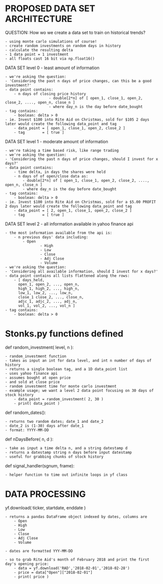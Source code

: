 # PROPOSED DATA SET ARCHITECTURE

QUESTION: How wo we create a data set to train on historical trends?

	- using monte carlo simulations of course!
	- create random investments on random days in history
	- calculate the resulting delta
	- 1 data point = 1 investment
	- all floats cast 16 bit via np.float16()

DATA SET level 0 - least amount of information

	- we're asking the question:
	- 'Considering the past n days of price changes, can this be a good investment?'
	- data point contains:
		- n days of closing price history
                        - double[2*n] of [ open_1, close_1, open_2, close_2, ...., open_n, close_n ]
                        - where day_n is the day before date_bought
	- tag contains:
		- boolean: delta > 0
	- ie. Invest $100 into Rite Aid on Christmas, sold for $105 2 days later would create the following data_point and tag
		- data_point = [ open_1, close_1, open_2, close_2 ]
		- tag        = [ true ]

DATA SET level 1 - moderate amount of information

	- we're taking a time based risk, like range trading
	- we're asking the question:
	- 'Considering the past n days of price changes, should I invest for x days?'
	- data point contains:
		- time delta, in days the shares were held
		- n days of of open/close data as:
			- double[2*n] of [ open_1, close_1, open_2, close_2, ...., open_n, close_n ] 
			- where day_n is the day before date_bought
	- tag contains:
		- boolean: delta > 0
	- ie. Invest $100 into Rite Aid on Christmas, sold for a $5.00 PROFIT 2 days later would create the following data_point and tag
		- data_point = [ 2, open_1, close_1, open_2, close_2 ]
		- tag        = [ true ]

DATA SET level 2 - all information available in yahoo finance api

	- the most information available from the api is:
		- n previous days' data including:
			- Open
	                - High
	                - Low
	                - Close
	                - Adj Close
	                - Volume
	- we're asking the question:
	- 'Considering all available information, should I invest for x days?'
	- data point contains all lists flattened along the rows:
		- [ days_held,
		  open_1, open_2, ..., open_n,
		  high_1, high_2, ..., high_n,
		  low_1, low_2, ..., low_n,
		  close_1 close_2, ..., close_n,
		  adjc_1, adjc_2, ..., adj_n,
		  vol_1, vol_2, ..., vol_n ]
	- tag contains:
		- boolean: delta > 0

# Stonks.py functions defined

def random_investment( level, n ):

	- random_investment function
	- takes as input an int for data level, and int n number of days of history
	- returns a single boolean tag, and a 1D data_point list
	- uses yahoo finance api
	- assumes bought at open price
	- and sold at close price
	- random investment time for monte carlo investment
	- example usage; we want a level 2 data point focusing on 30 days of stock history
		- data_point = random_investment( 2, 30 )
		- print( data_point )

def random_dates():

	- returns two random dates; date_1 and date_2
	- date_2 is (1-30) days after date_1
	- format: YYYY-MM-DD

def nDaysBefore( n, d ):

	- take as input a time delta n, and a string datestamp d
	- returns a datestamp string n days before input datestamp
	- useful for grabbing chunks of stock history

def signal_handler(sgnum, frame):

	- helper function to time out infinite loops in yf class

# DATA PROCESSING

yf.download( ticker, startdate, enddate )

	- returns a pandas DataFrame object indexed by dates, columns are
		- Open
		- High
		- Low
		- Close
		- Adj Close
		- Volume

	- dates are formatted YYY-MM-DD

	- so to grab Rite Aid's month of February 2018 and print the first day's opening price:
		- data = yf.download('RAD','2018-02-01','2018-02-28')
		- price = data["Open"]["2018-02-01"]
		- print( price )
